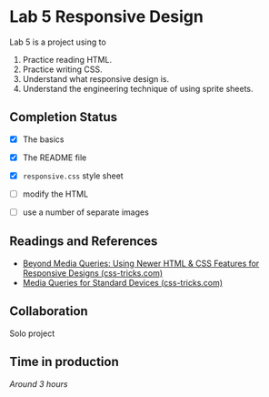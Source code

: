 # Lab 5 Responsive Design

Lab 5 is a project using to
1. Practice reading HTML.
2. Practice writing CSS.
3. Understand what responsive design is.
4. Understand the engineering technique of using sprite sheets.

## Completion Status

- [x] The basics
- [x] The README file
- [x] `responsive.css` style sheet
- [ ] modify the HTML 
- [ ] use a number of separate images 


## Readings and References

- [Beyond Media Queries: Using Newer HTML & CSS Features for Responsive Designs (css-tricks.com)](https://css-tricks.com/beyond-media-queries-using-newer-html-css-features-for-responsive-designs//)
- [Media Queries for Standard Devices (css-tricks.com)](https://css-tricks.com/snippets/css/media-queries-for-standard-devices/)

## Collaboration
Solo project

## Time in production
*Around 3 hours*